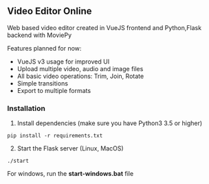 ## Video Editor Online

Web based video editor created in VueJS frontend and Python,Flask backend with MoviePy

Features planned for now:
- VueJS v3 usage for improved UI
- Upload multiple video, audio and image files
- All basic video operations: Trim, Join, Rotate
- Simple transitions
- Export to multiple formats

### Installation

1. Install dependencies (make sure you have Python3 3.5 or higher)
```
pip install -r requirements.txt
```

2. Start the Flask server (Linux, MacOS)
```
./start  
```
For windows, run the **start-windows.bat** file
